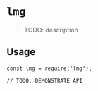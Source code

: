# `lmg`

> TODO: description

## Usage

```
const lmg = require('lmg');

// TODO: DEMONSTRATE API
```
